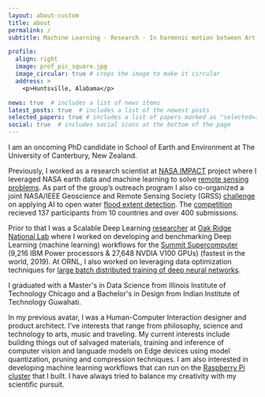```yaml
---
layout: about-custom
title: about
permalink: /
subtitle: Machine Learning · Research · In harmonic motion between Art & Science

profile:
  align: right
  image: prof_pic_square.jpg
  image_circular: true # crops the image to make it circular
  address: >
    <p>Huntsville, Alabama</p>

news: true  # includes a list of news items
latest_posts: true  # includes a list of the newest posts
selected_papers: true # includes a list of papers marked as "selected={true}"
social: true  # includes social icons at the bottom of the page
---
```


I am an oncoming PhD candidate in School of Earth and Environment at The University of Canterbury, New Zealand.

Previously,  I worked as a research scientist at [NASA IMPACT](https://impact.earthdata.nasa.gov/) project where I leveraged NASA earth data and machine learning to solve [remote sensing problems](https://www.earthdata.nasa.gov/learn/articles/esds-at-agu-2021). As part of the group’s outreach program I also co-organized a joint NASA/IEEE Geoscience and Remote Sensing Society (GRSS) [challenge](https://science.msfc.nasa.gov/2021/04/22/impact-collaborates-on-the-global-flood-detection-challenge) on applying AI to open water [flood extent detection](https://www.earthdata.nasa.gov/learn/articles/impact-flood-competition). The [competition](https://science.msfc.nasa.gov/2021/09/09/presentation-of-flood-extent-detection-competition-results-at-the-ieee-emerging-techniques-in-computational-intelligence-etci-2021/) recieved 137 participants from 10 countries and over 400 submissions.

Prior to that I was a Scalable Deep Learning [researcher](https://www.olcf.ornl.gov/2020/08/26/nccs-summer-interns-completed-successful-season-despite-covid-19) at [Oak Ridge National Lab](https://www.ornl.gov) where I worked on developing and benchmarking Deep Learning (machine learning) workflows for the [Summit Supercomputer](https://www.cnet.com/science/ibms-world-class-summit-supercomputer-gooses-speed-with-ai-abilities/) (9,216 IBM Power processors & 27,648 NVDIA V100 GPUs) (fastest in the world, 2019). At ORNL, I also worked on leveraging data optimization techniques for [large batch distributed training of deep neural networks](https://www.ornl.gov/publication/data-optimization-large-batch-distributed-training-deep-neural-networks).

I graduated with a Master's in Data Science from Illinois Institute of Technology Chicago and a Bachelor's in Design from Indian Institute of Technology Guwahati.

In my previous avatar, I was a Human-Computer Interaction designer and product architect. I've interests that range from philosophy, science and technology to arts, music and traveling. My current interests include building things out of salvaged materials,  training and inference of computer vision and languade models on Edge devices using model quantization, pruning and compression techniques. I am also interested in developing machine learning workflows that can run on the [Raspberry Pi cluster](https://www.tinkerer.in/projects/3_project/) that I built. I have always tried to balance my creativity with my scientific pursuit.
